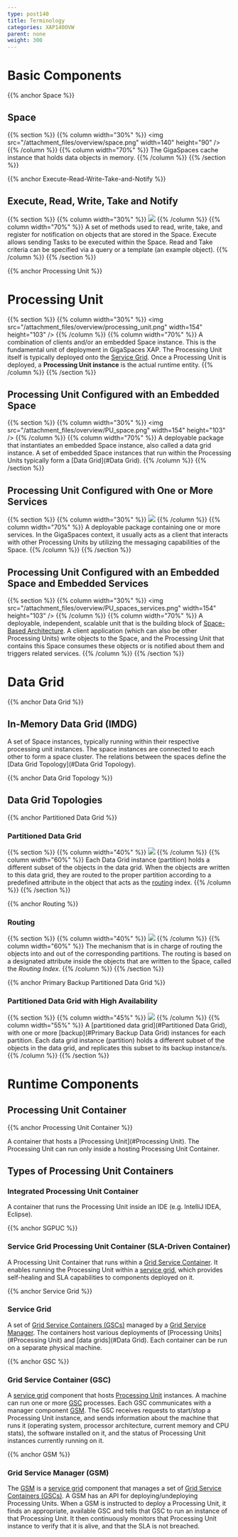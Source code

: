 ```yaml
---
type: post140
title: Terminology
categories: XAP140OVW
parent: none
weight: 300
---
```


 


# Basic Components

{{%  anchor Space %}}

## Space

{{%  section %}}
{{%  column width="30%" %}}
<img src="/attachment_files/overview/space.png" width=140" height="90" />
{{%  /column %}}
{{%  column width="70%" %}}
The GigaSpaces cache instance that holds data objects in memory.
{{%  /column %}}
{{%  /section %}}

{{%  anchor Execute-Read-Write-Take-and-Notify %}}

## Execute, Read, Write, Take and Notify

{{%  section %}}
{{%  column width="30%" %}}
<img src="/attachment_files/overview/operations.png"  />
{{%  /column %}}
{{%  column width="70%" %}}
A set of methods used to read, write, take, and register for notification on objects that are stored in the Space. Execute allows sending Tasks to be executed within the Space. Read and Take criteria can be specified via a query or a template (an example object).
{{%  /column %}}
{{%  /section %}}


{{%  anchor Processing Unit %}}

# Processing Unit

{{%  section %}}
{{%  column width="30%" %}}
<img src="/attachment_files/overview/processing_unit.png" width=154" height="103" />
{{%  /column %}}
{{%  column width="70%" %}}
A combination of clients and/or an embedded Space instance. This is the fundamental unit of deployment in GigaSpaces XAP. The Processing Unit itself is typically deployed onto the [Service Grid](#service-grid). Once a Processing Unit is deployed, a **Processing Unit instance** is the actual runtime entity.
{{%  /column %}}
{{%  /section %}}

## Processing Unit Configured with an Embedded Space

{{%  section %}}
{{%  column width="30%" %}}
<img src="/attachment_files/overview/PU_space.png" width=154" height="103" />
{{%  /column %}}
{{%  column width="70%" %}}
A deployable package that instantiates an embedded Space instance, also called a data grid instance. A set of embedded Space instances that run within the Processing Units typically form a [Data Grid](#Data Grid).
{{%  /column %}}
{{%  /section %}}


## Processing Unit Configured with One or More Services

{{%  section %}}
{{%  column width="30%" %}}
<img src="/attachment_files/overview/PU_services.png"  />
{{%  /column %}}
{{%  column width="70%" %}}
A deployable package containing one or more services. In the GigaSpaces context, it usually acts as a client that interacts with other Processing Units by utilizing the messaging capabilities of the Space.
{{%  /column %}}
{{%  /section %}}


## Processing Unit Configured with an Embedded Space and Embedded Services
{{%  section %}}
{{%  column width="30%" %}}
<img src="/attachment_files/overview/PU_spaces_services.png" width=154" height="103" />
{{%  /column %}}
{{%  column width="70%" %}}
A deployable, independent, scalable unit that is the building block of [Space-Based Architecture](./space-based-architecture.html). A client application (which can also be other Processing Units) write objects to the Space, and the Processing Unit that contains this Space consumes these objects or is notified about them and triggers related services.
{{%  /column %}}
{{%  /section %}}


# Data Grid


{{%  anchor Data Grid %}}

## In-Memory Data Grid (IMDG)

A set of Space instances, typically running within their respective processing unit instances. The space instances are connected to each other to form a space cluster. The relations between the spaces define the [Data Grid Topology](#Data Grid Topology).


{{%  anchor Data Grid Topology %}}

## Data Grid Topologies

{{%  anchor Partitioned Data Grid %}}

### Partitioned Data Grid

{{%  section %}}
{{%  column width="40%" %}}
<img src="/attachment_files/overview/partitioned_data_grid.png"  />
{{%  /column %}}
{{%  column width="60%" %}}
Each Data Grid instance (partition) holds a different subset of the objects in the data grid. When the objects are written to this data grid, they are routed to the proper partition according to a predefined attribute in the object that acts as the [routing](#Routing) index.
{{%  /column %}}
{{%  /section %}}


{{%  anchor Routing %}}

### Routing

{{%  section %}}
{{%  column width="40%" %}}
<img src="/attachment_files/overview/routing.png"  />
{{%  /column %}}
{{%  column width="60%" %}}
The mechanism that is in charge of routing the objects into and out of the corresponding partitions. The routing is based on a designated attribute inside the objects that are written to the Space, called the _Routing Index_.
{{%  /column %}}
{{%  /section %}}



{{%  anchor Primary Backup Partitioned Data Grid %}}

### Partitioned Data Grid with High Availability

{{%  section %}}
{{%  column width="45%" %}}
<img src="/attachment_files/overview/partitioned_data_grid_HA.png"  />
{{%  /column %}}
{{%  column width="55%" %}}
A [partitioned data grid](#Partitioned Data Grid), with one or more [backup](#Primary Backup Data Grid) instances for each partition. Each data grid instance (partition) holds a different subset of the objects in the data grid, and replicates this subset to its backup instance/s.
{{%  /column %}}
{{%  /section %}}


# Runtime Components

## Processing Unit Container

{{%  anchor Processing Unit Container %}}

A container that hosts a [Processing Unit](#Processing Unit). The Processing Unit can run only inside a hosting Processing Unit Container.


## Types of Processing Unit Containers

### Integrated Processing Unit Container

A container that runs the Processing Unit inside an IDE (e.g. IntelliJ IDEA, Eclipse).

{{%  anchor SGPUC %}}

### Service Grid Processing Unit Container (SLA-Driven Container)

A Processing Unit Container that runs within a [Grid Service Container](#GSC). It enables running the Processing Unit within a [service grid](#service-grid), which provides self-healing and SLA capabilities to components deployed on it.


{{%  anchor Service Grid %}}

### Service Grid

A set of [Grid Service Containers (GSCs)](#gsc) managed by a [Grid Service Manager](#gsm). The containers host various deployments of [Processing Units](#Processing Unit) and [data grids](#Data Grid).
Each container can be run on a separate physical machine.

{{%  anchor GSC %}}

### Grid Service Container (GSC)

A [service grid](#service-grid) component that hosts [Processing Unit](#processing-unit) instances. A machine can run one or more [GSC](#gsc) processes. Each GSC communicates with a manager component [GSM](#gsm). The GSC receives requests to start/stop a Processing Unit instance, and sends information about the machine that runs it (operating system, processor architecture, current memory and CPU stats), the software installed on it, and the status of Processing Unit instances currently running on it.


{{%  anchor GSM %}}

### Grid Service Manager (GSM)

The [GSM](#gsm) is a [service grid](#service-grid) component that manages a set of [Grid Service Containers (GSCs)](#gsc). A GSM has an API for deploying/undeploying Processing Units. When a GSM is instructed to deploy a Processing Unit, it finds an appropriate, available GSC and tells that GSC to run an instance of that Processing Unit. It then continuously monitors that Processing Unit instance to verify that it is alive, and that the SLA is not breached.





